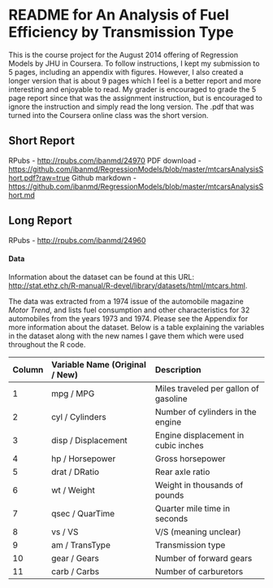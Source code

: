 # README for An Analysis of Fuel Efficiency by Transmission Type

This is the course project for the August 2014 offering of Regression Models by JHU in Coursera.  To follow instructions, I kept my submission to 5 pages, including an appendix with figures.  However, I also created a longer version that is about 9 pages which I feel is a better report and more interesting and enjoyable to read.  My grader is encouraged to grade the 5 page report since that was the assignment instruction, but is encouraged to ignore the instruction and simply read the long version.  The .pdf that was turned into the Coursera online class was the short version.

## Short Report
RPubs - http://rpubs.com/ibanmd/24970
PDF download - https://github.com/ibanmd/RegressionModels/blob/master/mtcarsAnalysisShort.pdf?raw=true
Github markdown - https://github.com/ibanmd/RegressionModels/blob/master/mtcarsAnalysisShort.md

## Long Report
RPubs - http://rpubs.com/ibanmd/24960

#### Data
Information about the dataset can be found at this URL: http://stat.ethz.ch/R-manual/R-devel/library/datasets/html/mtcars.html.  

The data was extracted from a 1974 issue of the automobile magazine *Motor Trend*, and lists fuel consumption and other characteristics for 32 automobiles from the years 1973 and 1974.  Please see the Appendix for more information about the dataset.  Below is a table explaining the variables in the dataset along with the new names I gave them which were used throughout the R code.

| Column         | Variable Name (Original / New)      | Description  |
| -------------- |:----------------------------------- |:------------ |
| 1              | mpg / MPG                           | Miles traveled per gallon of gasoline   
| 2              | cyl / Cylinders                     | Number of cylinders in the engine        
| 3              | disp / Displacement                 | Engine displacement in cubic inches        
| 4              | hp / Horsepower                     | Gross horsepower       
| 5              | drat / DRatio                       | Rear axle ratio          
| 6              | wt / Weight                         | Weight in thousands of pounds       
| 7              | qsec / QuarTime                     | Quarter mile time in seconds        
| 8              | vs / VS                             | V/S (meaning unclear)          
| 9              | am / TransType                      | Transmission type           
| 10             | gear / Gears                        | Number of forward gears        
| 11             | carb / Carbs                        | Number of carburetors  
